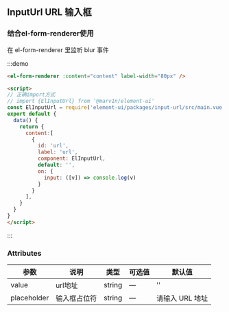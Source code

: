 ## InputUrl URL 输入框

### 结合el-form-renderer使用

在 el-form-renderer 里监听 blur 事件

:::demo

```html
<el-form-renderer :content="content" label-width="80px" />

<script>
// 正确import方式
// import {ElInputUrl} from '@marv1n/element-ui'
const ElInputUrl = require('element-ui/packages/input-url/src/main.vue').default
export default {
  data() {
    return {
      content:[
        {
          id: 'url',
          label: 'url',
          component: ElInputUrl,
          default: '',
          on: {
            input: ([v]) => console.log(v)
          }
        }
      ],
    }
  }
}
</script>
```

:::

### Attributes

| 参数      |   说明    |  类型     | 可选值       | 默认值   |
|---------- | -------- |---------- |-------------  |-------- |
| value | url地址 | string   |  —  |  ''  |
| placeholder | 输入框占位符 | string   |  —  |  请输入 URL 地址  |
